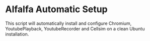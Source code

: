 Alfalfa Automatic Setup
=============
This script will automatically install and configure Chromium, YoutubePlayback, YoutubeRecorder and Cellsim on a clean Ubuntu installation.
